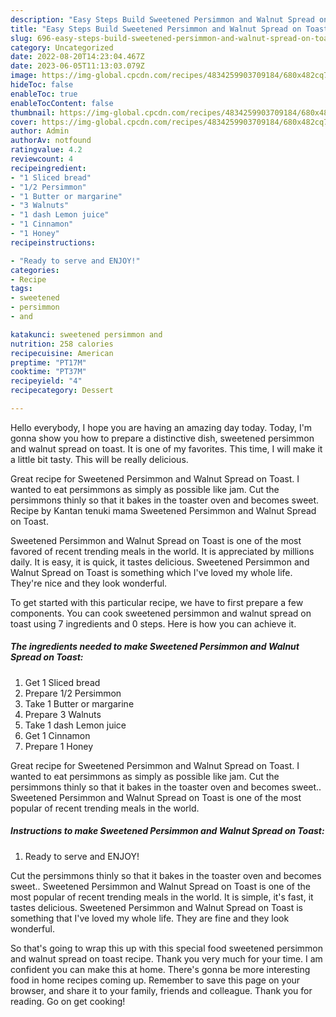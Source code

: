 ```yaml
---
description: "Easy Steps Build Sweetened Persimmon and Walnut Spread on Toast yang Very Delicious"
title: "Easy Steps Build Sweetened Persimmon and Walnut Spread on Toast yang Very Delicious"
slug: 696-easy-steps-build-sweetened-persimmon-and-walnut-spread-on-toast-yang-very-delicious
category: Uncategorized
date: 2022-08-20T14:23:04.467Z
date: 2023-06-05T11:13:03.079Z
image: https://img-global.cpcdn.com/recipes/4834259903709184/680x482cq70/sweetened-persimmon-and-walnut-spread-on-toast-recipe-main-photo.jpg
hideToc: false
enableToc: true
enableTocContent: false
thumbnail: https://img-global.cpcdn.com/recipes/4834259903709184/680x482cq70/sweetened-persimmon-and-walnut-spread-on-toast-recipe-main-photo.jpg
cover: https://img-global.cpcdn.com/recipes/4834259903709184/680x482cq70/sweetened-persimmon-and-walnut-spread-on-toast-recipe-main-photo.jpg
author: Admin
authorAv: notfound
ratingvalue: 4.2
reviewcount: 4
recipeingredient:
- "1 Sliced bread"
- "1/2 Persimmon"
- "1 Butter or margarine"
- "3 Walnuts"
- "1 dash Lemon juice"
- "1 Cinnamon"
- "1 Honey"
recipeinstructions:

- "Ready to serve and ENJOY!"
categories:
- Recipe
tags:
- sweetened
- persimmon
- and

katakunci: sweetened persimmon and 
nutrition: 258 calories
recipecuisine: American
preptime: "PT17M"
cooktime: "PT37M"
recipeyield: "4"
recipecategory: Dessert

---
```



Hello everybody, I hope you are having an amazing day today. Today, I'm gonna show you how to prepare a distinctive dish, sweetened persimmon and walnut spread on toast. It is one of my favorites. This time, I will make it a little bit tasty. This will be really delicious.

Great recipe for Sweetened Persimmon and Walnut Spread on Toast. I wanted to eat persimmons as simply as possible like jam. Cut the persimmons thinly so that it bakes in the toaster oven and becomes sweet. Recipe by Kantan tenuki mama Sweetened Persimmon and Walnut Spread on Toast.

Sweetened Persimmon and Walnut Spread on Toast is one of the most favored of recent trending meals in the world. It is appreciated by millions daily. It is easy, it is quick, it tastes delicious. Sweetened Persimmon and Walnut Spread on Toast is something which I've loved my whole life. They're nice and they look wonderful.


To get started with this particular recipe, we have to first prepare a few components. You can cook sweetened persimmon and walnut spread on toast using 7 ingredients and 0 steps. Here is how you can achieve it.

<!--inarticleads1-->

##### The ingredients needed to make Sweetened Persimmon and Walnut Spread on Toast:

1. Get 1 Sliced bread
1. Prepare 1/2 Persimmon
1. Take 1 Butter or margarine
1. Prepare 3 Walnuts
1. Take 1 dash Lemon juice
1. Get 1 Cinnamon
1. Prepare 1 Honey


Great recipe for Sweetened Persimmon and Walnut Spread on Toast. I wanted to eat persimmons as simply as possible like jam. Cut the persimmons thinly so that it bakes in the toaster oven and becomes sweet.. Sweetened Persimmon and Walnut Spread on Toast is one of the most popular of recent trending meals in the world. 

<!--inarticleads2-->

##### Instructions to make Sweetened Persimmon and Walnut Spread on Toast:


1. Ready to serve and ENJOY!

Cut the persimmons thinly so that it bakes in the toaster oven and becomes sweet.. Sweetened Persimmon and Walnut Spread on Toast is one of the most popular of recent trending meals in the world. It is simple, it&#39;s fast, it tastes delicious. Sweetened Persimmon and Walnut Spread on Toast is something that I&#39;ve loved my whole life. They are fine and they look wonderful. 

So that's going to wrap this up with this special food sweetened persimmon and walnut spread on toast recipe. Thank you very much for your time. I am confident you can make this at home. There's gonna be more interesting food in home recipes coming up. Remember to save this page on your browser, and share it to your family, friends and colleague. Thank you for reading. Go on get cooking!

